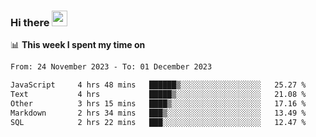 ### Hi there <a href="https://www.gautamkrishnar.com/"><img src="https://media.giphy.com/media/hvRJCLFzcasrR4ia7z/giphy.gif" width="25px"></a>

📊 **This week I spent my time on**

<!--START_SECTION:waka-->

```txt
From: 24 November 2023 - To: 01 December 2023

JavaScript     4 hrs 48 mins   ██████▒░░░░░░░░░░░░░░░░░░   25.27 %
Text           4 hrs           █████▒░░░░░░░░░░░░░░░░░░░   21.08 %
Other          3 hrs 15 mins   ████▒░░░░░░░░░░░░░░░░░░░░   17.16 %
Markdown       2 hrs 34 mins   ███▒░░░░░░░░░░░░░░░░░░░░░   13.49 %
SQL            2 hrs 22 mins   ███░░░░░░░░░░░░░░░░░░░░░░   12.47 %
```

<!--END_SECTION:waka-->

